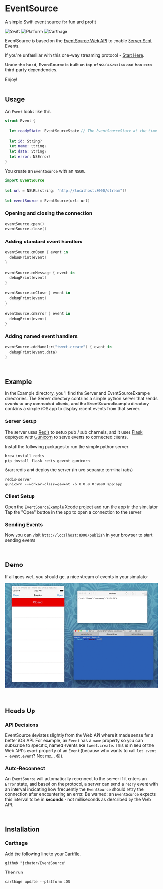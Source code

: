 # EventSource
A simple Swift event source for fun and profit

![Swift](https://img.shields.io/badge/Swift-3.0-orange.svg)
![Platform](https://img.shields.io/badge/platform-iOS%209.0-lightgrey.svg)
![Carthage](https://img.shields.io/badge/Carthage-compatible-4BC51D.svg?style=flat)

EventSource is based on the [EventSource Web API](https://developer.mozilla.org/en-US/docs/Web/API/EventSource) to enable [Server Sent Events](https://en.wikipedia.org/wiki/Server-sent_events).

If you're unfamiliar with this one-way streaming protocol - [Start Here](https://hpbn.co/server-sent-events-sse/).

Under the hood, EventSource is built on top of `NSURLSession` and has zero third-party dependencies.

Enjoy!
<br/>
<br/>

## Usage
An `Event` looks like this
```swift
struct Event {

  let readyState: EventSourceState // The EventSourceState at the time of the event's creation

  let id: String?
  let name: String?
  let data: String?
  let error: NSError?
}
```

You create an `EventSource` with an `NSURL`
```swift
import EventSource

let url = NSURL(string: "http://localhost:8000/stream")!
        
let eventSource = EventSource(url: url)
```

### Opening and closing the connection
```swift
eventSource.open()
eventSource.close()
```

### Adding standard event handlers
```swift
eventSource.onOpen { event in
  debugPrint(event)
}

eventSource.onMessage { event in
  debugPrint(event)
}

eventSource.onClose { event in
  debugPrint(event)
}

eventSource.onError { event in
  debugPrint(event)
}
```

### Adding named event handlers
```swift
eventSource.addHandler("tweet.create") { event in
  debugPrint(event.data)
}
```
<br/>

## Example
In the Example directory, you'll find the Server and EventSourceExample directories. The Server directory contains a simple python server that sends events to any connected clients, and the EventSourceExample directory contains a simple iOS app to display recent events from that server.

### Server Setup
The server uses [Redis](http://redis.io) to setup pub / sub channels, and it uses [Flask](http://flask.pocoo.org) deployed with [Gunicorn](http://gunicorn.org) to serve events to connected clients.

Install the following packages to run the simple python server
```
brew install redis
pip install flask redis gevent gunicorn
```

Start redis and deploy the server (in two separate terminal tabs)
```
redis-server
gunicorn --worker-class=gevent -b 0.0.0.0:8000 app:app
```

### Client Setup
Open the `EventSourceExample` Xcode project and run the app in the simulator <br/>
Tap the "Open" button in the app to open a connection to the server

### Sending Events
Now you can visit `http://localhost:8000/publish` in your browser to start sending events

<br/>

## Demo
If all goes well, you should get a nice stream of events in your simulator

![alt tag](/Example/Presentation/EventSourceExample.gif)

<br/>

## Heads Up

### API Decisions
EventSource deviates slightly from the Web API where it made sense for a better iOS API. For example, an `Event` has a `name` property so you can subscribe to specific, named events like `tweet.create`. This is in lieu of the Web API's `event` property of an `Event` (because who wants to call `let event = event.event`? Not me... 😞).

### Auto-Reconnect
An `EventSource` will automatically reconnect to the server if it enters an `Error` state, and based on the protocol, a server can send a `retry` event with an interval indicating how frequently the `EventSource` should retry the connection after encountering an error. Be warned: an `EventSource` expects this interval to be in **seconds** - not milliseconds as described by the Web API.

<br/>

## Installation

### Carthage

Add the following line to your [Cartfile](https://github.com/Carthage/Carthage/blob/master/Documentation/Artifacts.md#cartfile).

```
github "jcbator/EventSource"
```

Then run 
```
carthage update --platform iOS
```
